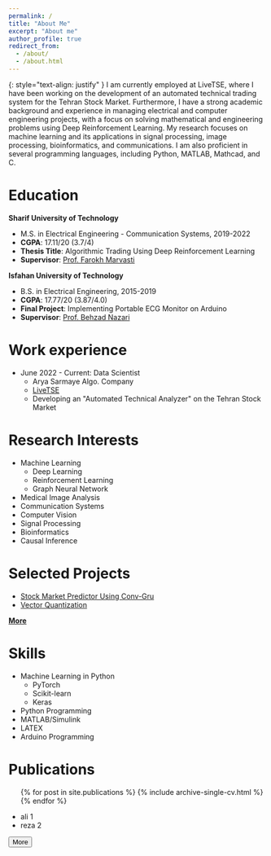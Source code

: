 ```yaml
---
permalink: /
title: "About Me"
excerpt: "About me"
author_profile: true
redirect_from: 
  - /about/
  - /about.html
---
```

{: style="text-align: justify" }
I am currently employed at LiveTSE, where I have been working on the development of an automated technical trading system for the Tehran Stock Market. Furthermore, I have a strong academic background and experience in managing electrical and computer engineering projects, with a focus on solving mathematical and engineering problems using Deep Reinforcement Learning. My research focuses on machine learning and its applications in signal processing, image processing, bioinformatics, and communications. I am also proficient in several programming languages, including Python, MATLAB, Mathcad, and C.

Education
======
**Sharif University of Technology**
* M.S. in Electrical Engineering - Communication Systems, 2019-2022
* **CGPA**: 17.11/20 (3.7/4)
* **Thesis Title**: Algorithmic Trading Using Deep Reinforcement Learning
* **Supervisor**: [Prof. Farokh Marvasti](https://scholar.google.com/citations?user=QqZjvMoAAAAJ&hl=en)

**Isfahan University of Technology**
* B.S. in Electrical Engineering, 2015-2019
* **CGPA**: 17.77/20 (3.87/4.0)
* **Final Project**: Implementing Portable ECG Monitor on Arduino
* **Supervisor**: [Prof. Behzad Nazari](https://scholar.google.com/citations?user=OQVDaXMAAAAJ&hl=en)

Work experience
======
* June 2022 - Current: Data Scientist
  * Arya Sarmaye Algo. Company
  * [LiveTSE](https://livetse.ir/)
  * Developing an "Automated Technical Analyzer" on the Tehran Stock Market
 
Research Interests
======
* Machine Learning
  * Deep Learning
  * Reinforcement Learning
  * Graph Neural Network
* Medical Image Analysis
* Communication Systems
* Computer Vision
* Signal Processing
* Bioinformatics
* Causal Inference

Selected Projects
======
* [Stock Market Predictor Using Conv-Gru](https://nasehmajidi.github.io//portfolio/Stock%20Market%20Predictor/)
* [Vector Quantization](https://nasehmajidi.github.io//portfolio/Vector%20Quantization/)

  
[**More**](/portfolio/)
  
Skills
======
* Machine Learning in Python
  * PyTorch
  * Scikit-learn
  * Keras
* Python Programming
* MATLAB/Simulink
* LATEX
* Arduino Programming


Publications
======
  <ul>{% for post in site.publications %}
    {% include archive-single-cv.html %}
  {% endfor %}</ul>


<ul>
  <li>ali 1</li>
  <li>reza 2</li>
  <li class="hidden">alll 3</li>
  <li class="hidden">rezz 4</li>
</ul>

<!-- CSS code to hide the additional items initially -->
<style>
  .hidden {
    display: none;
  }
</style>

<!-- HTML and CSS code for the "more" button or link -->
<button id="more-button">More</button>
<style>
  #more-button {
    display: block;
    margin-top: 10px;
  }
</style>

<!-- JavaScript code to toggle the visibility of the additional items -->
<script>
  const moreButton = document.getElementById('more-button');
  const hiddenItems = document.querySelectorAll('.hidden');
  let isHidden = true;

  moreButton.addEventListener('click', () => {
    hiddenItems.forEach(item => {
      if (isHidden) {
        item.style.display = 'list-item';
        moreButton.textContent = 'Less';
      } else {
        item.style.display = 'none';
        moreButton.textContent = 'More';
      }
    });
    isHidden = !isHidden;
  });
</script>


